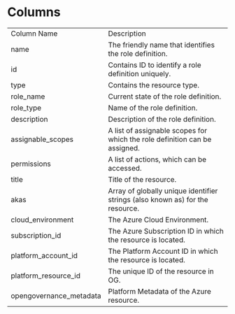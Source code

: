 # Columns  

<table>
	<tr><td>Column Name</td><td>Description</td></tr>
	<tr><td>name</td><td>The friendly name that identifies the role definition.</td></tr>
	<tr><td>id</td><td>Contains ID to identify a role definition uniquely.</td></tr>
	<tr><td>type</td><td>Contains the resource type.</td></tr>
	<tr><td>role_name</td><td>Current state of the role definition.</td></tr>
	<tr><td>role_type</td><td>Name of the role definition.</td></tr>
	<tr><td>description</td><td>Description of the role definition.</td></tr>
	<tr><td>assignable_scopes</td><td>A list of assignable scopes for which the role definition can be assigned.</td></tr>
	<tr><td>permissions</td><td>A list of actions, which can be accessed.</td></tr>
	<tr><td>title</td><td>Title of the resource.</td></tr>
	<tr><td>akas</td><td>Array of globally unique identifier strings (also known as) for the resource.</td></tr>
	<tr><td>cloud_environment</td><td>The Azure Cloud Environment.</td></tr>
	<tr><td>subscription_id</td><td>The Azure Subscription ID in which the resource is located.</td></tr>
	<tr><td>platform_account_id</td><td>The Platform Account ID in which the resource is located.</td></tr>
	<tr><td>platform_resource_id</td><td>The unique ID of the resource in OG.</td></tr>
	<tr><td>opengovernance_metadata</td><td>Platform Metadata of the Azure resource.</td></tr>
</table>